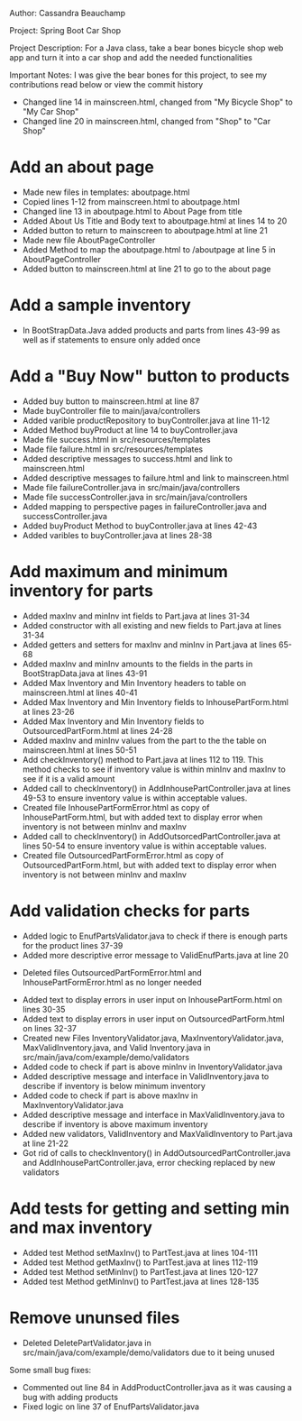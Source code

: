 Author: Cassandra Beauchamp

Project: Spring Boot Car Shop

Project Description: For a Java class, take a bear bones bicycle shop web app and turn it into a car shop and add the needed functionalities

Important Notes: I was give the bear bones for this project, to see my contributions read below or view the commit history


+ Changed line 14 in mainscreen.html, changed from "My Bicycle Shop" to "My Car Shop"
+ Changed line 20 in mainscreen.html, changed from "Shop" to "Car Shop"


# Add an about page

+ Made new files in templates: aboutpage.html
+ Copied lines 1-12 from mainscreen.html to aboutpage.html
+ Changed line 13 in aboutpage.html to About Page from title
+ Added About Us Title and Body text to aboutpage.html at lines 14 to 20
+ Added button to return to mainscreen to aboutpage.html at line 21
+ Made new file AboutPageController
+ Added Method to map the aboutpage.html to /aboutpage at line 5 in AboutPageController
+ Added button to mainscreen.html at line 21 to go to the about page



# Add a sample inventory

+ In BootStrapData.Java added products and parts from lines 43-99 as well as if statements to ensure only added once

# Add a "Buy Now" button to products

+ Added buy button to mainscreen.html at line 87
+ Made buyController file to main/java/controllers
+ Added varible productRepository to buyController.java at line 11-12
+ Added Method buyProduct at line 14 to buyController.java
+ Made file success.html in src/resources/templates
+ Made file failure.html in src/resources/templates
+ Added descriptive messages to success.html and link to mainscreen.html
+ Added descriptive messages to failure.html and link to mainscreen.html
+ Made file failureController.java in src/main/java/controllers
+ Made file successController.java in src/main/java/controllers
+ Added mapping to perspective pages in failureController.java and successController.java
+ Added buyProduct Method to buyController.java at lines 42-43
+ Added varibles to buyController.java at lines 28-38


# Add maximum and minimum inventory for parts

+ Added maxInv and minInv int fields to Part.java at lines 31-34
+ Added constructor with all existing and new fields to Part.java at lines 31-34
+ Added getters and setters for maxInv and minInv in Part.java at lines 65-68
+ Added maxInv and minInv amounts to the fields in the parts in BootStrapData.java at lines 43-91
+ Added Max Inventory and Min Inventory headers to table on mainscreen.html at lines 40-41
+ Added Max Inventory and Min Inventory fields to InhousePartForm.html at lines 23-26
+ Added Max Inventory and Min Inventory fields to OutsourcedPartForm.html at lines 24-28
+ Added maxInv and minInv values from the part to the the table on mainscreen.html at lines 50-51
+ Add checkInventory() method to Part.java at lines 112 to 119. This method checks to see if inventory value is within minInv and maxInv to see if it is a valid amount
+ Added call to checkInventory() in AddInhousePartController.java at lines 49-53 to ensure inventory value is within acceptable values.
+ Created file InhousePartFormError.html as copy of InhousePartForm.html, but with added text to display error when inventory is not between minInv and maxInv
+ Added call to checkInventory() in AddOutsorcedPartController.java at lines 50-54 to ensure inventory value is within acceptable values.
+ Created file OutsourcedPartFormError.html as copy of OutsourcedPartForm.html, but with added text to display error when inventory is not between minInv and maxInv


# Add validation checks for parts

+ Added logic to EnufPartsValidator.java to check if there is enough parts for the product lines 37-39
+ Added more descriptive error message to ValidEnufParts.java at line 20
- Deleted files OutsourcedPartFormError.html and InhousePartFormError.html as no longer needed
+ Added text to display errors in user input on InhousePartForm.html on lines 30-35
+ Added text to display errors in user input on OutsourcedPartForm.html on lines 32-37
+ Created new Files InventoryValidator.java, MaxInventoryValidator.java, MaxValidInventory.java, and Valid Inventory.java in src/main/java/com/example/demo/validators
+ Added code to check if part is above minInv in InventoryValidator.java
+ Added descriptive message and interface in ValidInventory.java to describe if inventory is below minimum inventory
+ Added code to check if part is above maxInv in MaxInventoryValidator.java
+ Added descriptive message and interface in MaxValidInventory.java to describe if inventory is above maximum inventory
+ Added new validators, ValidInventory and MaxValidInventory to Part.java at line 21-22
+ Got rid of calls to checkInventory() in AddOutsourcedPartController.java and AddInhousePartController.java, error checking replaced by new validators

# Add tests for getting and setting min and max inventory

+ Added test Method setMaxInv() to PartTest.java at lines 104-111
+ Added test Method getMaxInv() to PartTest.java at lines 112-119
+ Added test Method setMinInv() to PartTest.java at lines 120-127
+ Added test Method getMinInv() to PartTest.java at lines 128-135

# Remove ununsed files
- Deleted DeletePartValidator.java in src/main/java/com/example/demo/validators due to it being unused

Some small bug fixes:
+ Commented out line 84 in AddProductController.java as it was causing a bug with adding products
+ Fixed logic on line 37 of EnufPartsValidator.java

